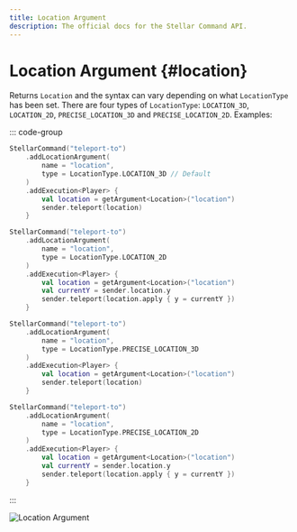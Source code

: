 ```yaml
---
title: Location Argument
description: The official docs for the Stellar Command API.
---
```


# Location Argument {#location}

Returns `Location` and the syntax can vary depending on what  `LocationType` has been set. There are four types of `LocationType`: `LOCATION_3D`, `LOCATION_2D`, `PRECISE_LOCATION_3D` and `PRECISE_LOCATION_2D`. Examples:

::: code-group
```Kotlin [Location 3D]
StellarCommand("teleport-to")
    .addLocationArgument(
        name = "location",
        type = LocationType.LOCATION_3D // Default
    )
    .addExecution<Player> {
        val location = getArgument<Location>("location")
        sender.teleport(location)
    }
```
```Kotlin [Location 2D]
StellarCommand("teleport-to")
    .addLocationArgument(
        name = "location",
        type = LocationType.LOCATION_2D
    )
    .addExecution<Player> {
        val location = getArgument<Location>("location")
        val currentY = sender.location.y
        sender.teleport(location.apply { y = currentY })
    }
```
```Kotlin [Precise Location 3D]
StellarCommand("teleport-to")
    .addLocationArgument(
        name = "location",
        type = LocationType.PRECISE_LOCATION_3D
    )
    .addExecution<Player> {
        val location = getArgument<Location>("location")
        sender.teleport(location)
    }
```
```Kotlin [Precise Location 2D]
StellarCommand("teleport-to")
    .addLocationArgument(
        name = "location",
        type = LocationType.PRECISE_LOCATION_2D
    )
    .addExecution<Player> {
        val location = getArgument<Location>("location")
        val currentY = sender.location.y
        sender.teleport(location.apply { y = currentY })
    }
```
:::

![Location Argument](./location.gif)